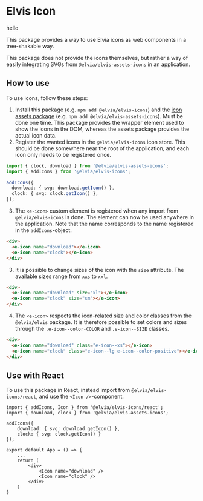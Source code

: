 # Elvis Icon

hello

This package provides a way to use Elvia icons as web components in a tree-shakable way.

This package does not provide the icons themselves, but rather a way of easily integrating SVGs from
<code>@elvia/elvis-assets-icons</code> in an application.

## How to use

To use icons, follow these steps:

1. Install this package (e.g. `npm add @elvia/elvis-icons`) and the
   [icon assets package](https://www.npmjs.com/package/@elvia/elvis-assets-icons) (e.g.
   `npm add @elvia/elvis-assets-icons`). Must be done one time. This package provides the wrapper element used
   to show the icons in the DOM, whereas the assets package provides the actual icon data.
2. Register the wanted icons in the `@elvia/elvis-icons` icon store. This should be done somewhere near the
   root of the application, and each icon only needs to be registered once.

```ts
import { clock, download } from '@elvia/elvis-assets-icons';
import { addIcons } from '@elvia/elvis-icons';

addIcons({
  download: { svg: download.getIcon() },
  clock: { svg: clock.getIcon() },
});
```

3. The `<e-icon>` custom element is registered when any import from `@elvia/elvis-icons` is done. The element
   can now be used anywhere in the application. Note that the name corresponds to the name registered in the
   `addIcons`-object.

```html
<div>
  <e-icon name="download"></e-icon>
  <e-icon name="clock"></e-icon>
</div>
```

3. It is possible to change sizes of the icon with the `size` attribute. The available sizes range from `xxs`
   to `xxl`.

```html
<div>
  <e-icon name="download" size="xl"></e-icon>
  <e-icon name="clock" size="sm"></e-icon>
</div>
```

4. The `<e-icon>` respects the icon-related size and color classes from the `@elvia/elvis` package. It is
   therefore possible to set colors and sizes through the `.e-icon--color-COLOR` and `.e-icon--SIZE` classes.

```html
<div>
  <e-icon name="download" class="e-icon--xs"></e-icon>
  <e-icon name="clock" class="e-icon--lg e-icon--color-positive"></e-icon>
</div>
```

## Use with React

To use this package in React, instead import from `@elvia/elvis-icons/react`, and use the
`<Icon />`-component.

```tsx
import { addIcons, Icon } from '@elvia/elvis-icons/react';
import { download, clock } from '@elvia/elvis-assets-icons';

addIcons({
    download: { svg: download.getIcon() },
    clock: { svg: clock.getIcon() }
});

export default App = () => {
    ...
    return (
        <div>
            <Icon name="download" />
            <Icon name="clock" />
        </div>
    )
}
```
